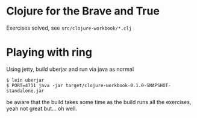 # Clojure for the Brave and True

Exercises solved, see `src/clojure-workbook/*.clj`

# Playing with ring

Using jetty, build uberjar and run via java as normal

```
$ lein uberjar
$ PORT=4711 java -jar target/clojure-workbook-0.1.0-SNAPSHOT-standalone.jar
```

be aware that the build takes some time as the build runs all the exercises,
yeah not great but... oh well.
